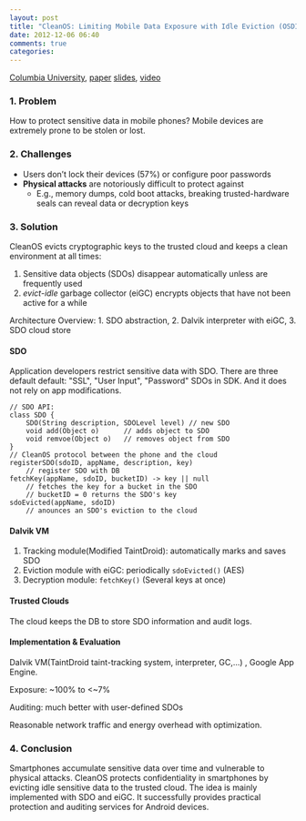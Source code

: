 ```yaml
---
layout: post
title: "CleanOS: Limiting Mobile Data Exposure with Idle Eviction (OSDI'12)"
date: 2012-12-06 06:40
comments: true
categories: 
---
```


[Columbia University](http://systems.cs.columbia.edu/projects/cleanos/), [paper](https://www.usenix.org/system/files/conference/osdi12/osdi12-final-203.pdf) [slides](https://www.usenix.org/sites/default/files/conference/protected-files/tang_osdi12_slides.pdf), [video](https://www.usenix.org/conference/osdi12/cleanos-increasing-mobile-data-control-cloud-based-eviction)

### 1. Problem

How to protect sensitive data in mobile phones? Mobile devices are extremely prone to be stolen or lost.
<!--more-->
### 2. Challenges

- Users don’t lock their devices (57%) or configure poor passwords 
- **Physical attacks** are notoriously difficult to protect against 
	- E.g., memory dumps, cold boot attacks, breaking trusted-hardware seals can reveal data or decryption keys 
	
### 3. Solution

CleanOS evicts cryptographic keys to the trusted cloud and keeps a clean environment at all times:

1. Sensitive data objects (SDOs) disappear automatically unless are frequently used
2. _evict-idle_ garbage collector (eiGC) encrypts objects that have not been active for a while

Architecture Overview: 1. SDO abstraction, 2. Dalvik interpreter with eiGC, 3. SDO cloud store

#### SDO

Application developers restrict sensitive data with SDO. There are three default default: "SSL", "User Input", "Password" SDOs in SDK. And it does not rely on app modifications.

	// SDO API:
	class SDO {
		SDO(String description, SDOLevel level) // new SDO
		void add(Object o)		// adds object to SDO
		void remvoe(Object o)	// removes object from SDO
	}
	// CleanOS protocol between the phone and the cloud
	registerSDO(sdoID, appName, description, key) 
		// register SDO with DB
	fetchKey(appName, sdoID, bucketID) -> key || null
		// fetches the key for a bucket in the SDO
		// bucketID = 0 returns the SDO's key
	sdoEvicted(appName, sdoID)
		// anounces an SDO's eviction to the cloud

#### Dalvik VM

1. Tracking module(Modified TaintDroid): automatically marks and saves SDO
2. Eviction module with eiGC: periodically `sdoEvicted()` (AES)
3. Decryption module: `fetchKey()` (Several keys at once)

#### Trusted Clouds

The cloud keeps the DB to store SDO information and audit logs.

#### Implementation & Evaluation

Dalvik VM(TaintDroid taint-tracking system, interpreter, GC,...) , Google App Engine.

Exposure: ~100% to \<~7%

Auditing: much better with user-defined SDOs

Reasonable network traffic and energy overhead with optimization.  

### 4. Conclusion

Smartphones accumulate sensitive data over time and vulnerable to physical attacks. CleanOS protects confidentiality in smartphones by evicting idle sensitive data to the trusted cloud. The idea is mainly implemented with SDO and eiGC. It successfully provides practical protection and auditing services for Android devices.
